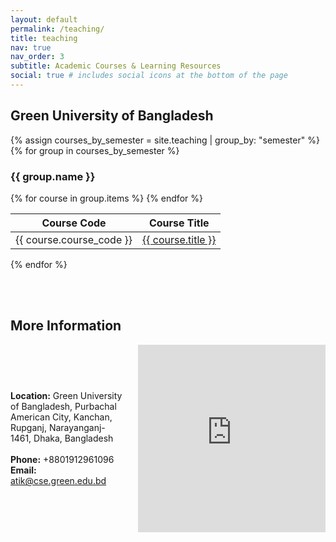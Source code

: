 ```yaml
---
layout: default
permalink: /teaching/
title: teaching
nav: true
nav_order: 3
subtitle: Academic Courses & Learning Resources
social: true # includes social icons at the bottom of the page
---
```



## Green University of Bangladesh

{% assign courses_by_semester = site.teaching | group_by: "semester" %}
{% for group in courses_by_semester %}
  <h3>{{ group.name }}</h3>
  <table>
    <thead>
      <tr>
        <th>Course Code</th>
        <th>Course Title</th>
      </tr>
    </thead>
    <tbody>
      {% for course in group.items %}
      <tr>
        <td>{{ course.course_code }}</td>
        <td><a href="{{ course.url }}">{{ course.title }}</a></td>
      </tr>
      {% endfor %}
    </tbody>
  </table>
{% endfor %}



<br><br>  

## More Information

<div style="display: flex; align-items: center; gap: 20px;">
  <div>
    <strong>Location:</strong> Green University of Bangladesh, Purbachal American City, Kanchan, Rupganj, Narayanganj-1461, Dhaka, Bangladesh
    <br><br>
    <strong>Phone:</strong> +8801912961096  
    <br>
    <strong>Email:</strong> <a href="mailto:atik@cse.green.edu.bd">atik@cse.green.edu.bd</a>  
  </div>
  <iframe src="https://www.google.com/maps/embed?pb=!1m18!1m12!1m3!1d3649.6933383217!2d90.56373737556672!3d23.829501478616525!2m3!1f0!2f0!3f0!3m2!1i1024!2i768!4f13.1!3m3!1m2!1s0x3755cb0a4c65ef27%3A0xf54f56affbffdc99!2sGreen%20University%20of%20Bangladesh!5e0!3m2!1sen!2sbd!4v1726748990452!5m2!1sen!2sbd&t=&z=13&ie=UTF8&iwloc=&output=embed" style="width: 400px; height: 300px; border:0;"></iframe>
</div>



